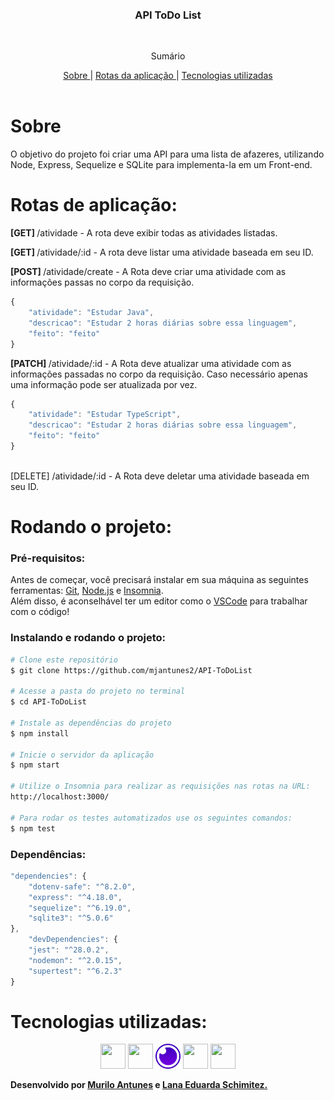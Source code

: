<br />
<p align="center">

  <h3 align="center"><br>API ToDo List</b></h3>
 <br />
  <p align="center">
     Sumário
      <p align="center">
  <a href="#sobre"> Sobre </a> |
  <a href="#rotas-da-aplicação"> Rotas da aplicação </a> |
  <a href="#tecnologias-utilizadas"> Tecnologias utilizadas </a>      
       <br />
    <br />
  </p>
</p>

# Sobre

O objetivo do projeto foi criar uma API para uma lista de afazeres, utilizando Node, Express, Sequelize e SQLite para implementa-la em um Front-end.

# Rotas de aplicação:

<b>[GET] </b> /atividade - A rota deve exibir todas as atividades listadas.<br>

<b>[GET] </b> /atividade/:id - A rota deve listar uma atividade baseada em seu ID.<br>

<b>[POST] </b> /atividade/create - A Rota deve criar uma atividade com as informações passas no corpo da requisição.<br>

```javascript
{
    "atividade": "Estudar Java",
    "descricao": "Estudar 2 horas diárias sobre essa linguagem",
    "feito": "feito"
}
```

<b>[PATCH] </b> /atividade/:id - A Rota deve atualizar uma atividade com as informações passadas no corpo da requisição. Caso necessário apenas uma informação pode ser atualizada por vez.<br>

```javascript
{
    "atividade": "Estudar TypeScript",
    "descricao": "Estudar 2 horas diárias sobre essa linguagem",
    "feito": "feito"
}
```

<br>[DELETE] </b> /atividade/:id - A Rota deve deletar uma atividade baseada em seu ID.<br>

# Rodando o projeto:

### Pré-requisitos:

Antes de começar, você precisará instalar em sua máquina as seguintes ferramentas:
[Git](https://git-scm.com), [Node.js](https://nodejs.org/en/) e [Insomnia](https://insomnia.rest/download). <br> Além disso, é aconselhável ter um editor como o [VSCode](https://code.visualstudio.com/) para trabalhar com o código!

### Instalando e rodando o projeto:

```bash
# Clone este repositório
$ git clone https://github.com/mjantunes2/API-ToDoList

# Acesse a pasta do projeto no terminal
$ cd API-ToDoList

# Instale as dependências do projeto
$ npm install

# Inicie o servidor da aplicação
$ npm start

# Utilize o Insomnia para realizar as requisições nas rotas na URL:
http://localhost:3000/

# Para rodar os testes automatizados use os seguintes comandos:
$ npm test
```

### Dependências:

```javascript
"dependencies": {
    "dotenv-safe": "^8.2.0",
    "express": "^4.18.0",
    "sequelize": "^6.19.0",
    "sqlite3": "^5.0.6"
},
    "devDependencies": {
    "jest": "^28.0.2",
    "nodemon": "^2.0.15",
    "supertest": "^6.2.3"
}
```

# Tecnologias utilizadas: 
<p align="center">
<a href="https://nodejs.org/en/"><img src="https://cdn.jsdelivr.net/gh/devicons/devicon/icons/nodejs/nodejs-original.svg" height="40" width="40" /></a> <a href="https://expressjs.com/pt-br/"><img src="https://img.shields.io/badge/Express.js-404D59?style=for-the-badge" height="40" width="40" /></a> <a href="https://insomnia.rest/download"><img src="https://raw.githubusercontent.com/brunoandreotti/biblioteca-backend/79c23c6a4bdd0bc6cb95463ee47741f2226cb0b1/readme/insomnia.svg" height="40" width="40" /></a> <a href="https://sequelize.org"><img src="https://cdn.jsdelivr.net/gh/devicons/devicon/icons/sequelize/sequelize-original.svg" height="40" width="40" /></a> <a href="https://jestjs.io/pt-BR/"><img src="https://cdn.jsdelivr.net/gh/devicons/devicon/icons/jest/jest-plain.svg" height="40" width="40" /></a>
</p>


**Desenvolvido por <a href="https://www.linkedin.com/in/murilo-antunes-bb1143228/"> Murilo Antunes</a> e <a href="https://www.linkedin.com/in/lanaschimitez/"> Lana Eduarda Schimitez.**
